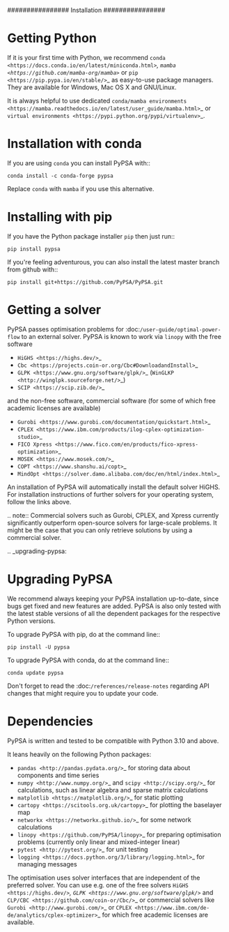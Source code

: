 ################
 Installation
################


Getting Python
==============

If it is your first time with Python, we recommend `conda
<https://docs.conda.io/en/latest/miniconda.html>`_, `mamba
<https://github.com/mamba-org/mamba>`_ or `pip
<https://pip.pypa.io/en/stable/>`_ as easy-to-use package managers. They are
available for Windows, Mac OS X and GNU/Linux.

It is always helpful to use dedicated `conda/mamba environments <https://mamba.readthedocs.io/en/latest/user_guide/mamba.html>`_ or `virtual environments
<https://pypi.python.org/pypi/virtualenv>`_.


Installation with conda
=======================

If you are using ``conda`` you can install PyPSA with::

    conda install -c conda-forge pypsa

Replace ``conda`` with ``mamba`` if you use this alternative.


Installing with pip
===================

If you have the Python package installer ``pip`` then just run::

    pip install pypsa

If you're feeling adventurous, you can also install the latest master branch from github with::

    pip install git+https://github.com/PyPSA/PyPSA.git

Getting a solver
================

PyPSA passes optimisation problems for :doc:`/user-guide/optimal-power-flow` to an
external solver. PyPSA is known to work via ``linopy`` with the free software

- `HiGHS <https://highs.dev/>`_
- `Cbc <https://projects.coin-or.org/Cbc#DownloadandInstall>`_
- `GLPK <https://www.gnu.org/software/glpk/>`_ (`WinGLKP <http://winglpk.sourceforge.net/>`_)
- `SCIP <https://scip.zib.de/>`_

and the non-free software, commercial software (for some of which free academic licenses are available)

- `Gurobi <https://www.gurobi.com/documentation/quickstart.html>`_
- `CPLEX <https://www.ibm.com/products/ilog-cplex-optimization-studio>`_
- `FICO Xpress <https://www.fico.com/en/products/fico-xpress-optimization>`_
- `MOSEK <https://www.mosek.com/>`_
- `COPT <https://www.shanshu.ai/copt>`_
- `MindOpt <https://solver.damo.alibaba.com/doc/en/html/index.html>`_

An installation of PyPSA will automatically install the default solver HiGHS.
For installation instructions of further solvers for your operating system,
follow the links above.

.. note::
    Commercial solvers such as Gurobi, CPLEX, and Xpress currently significantly outperform open-source solvers for large-scale problems.
    It might be the case that you can only retrieve solutions by using a commercial solver.

.. _upgrading-pypsa:

Upgrading PyPSA
===============

We recommend always keeping your PyPSA installation up-to-date, since bugs get
fixed and new features are added. PyPSA is also only tested with the latest
stable versions of all the dependent packages for the respective Python
versions.

To upgrade PyPSA with pip, do at the command line::

    pip install -U pypsa

To upgrade PyPSA with conda, do at the command line::

    conda update pypsa

Don't forget to read the :doc:`/references/release-notes` regarding API changes
that might require you to update your code.

Dependencies
============

PyPSA is written and tested to be compatible with Python 3.10 and
above.


It leans heavily on the following Python packages:

* `pandas <http://pandas.pydata.org/>`_ for storing data about components and time series
* `numpy <http://www.numpy.org/>`_ and `scipy <http://scipy.org/>`_ for calculations, such as
  linear algebra and sparse matrix calculations
* `matplotlib <https://matplotlib.org/>`_ for static plotting
* `cartopy <https://scitools.org.uk/cartopy>`_ for plotting the baselayer map
* `networkx <https://networkx.github.io/>`_ for some network calculations
* `linopy <https://github.com/PyPSA/linopy>`_ for preparing optimisation problems (currently only linear and mixed-integer linear)
* `pytest <http://pytest.org/>`_ for unit testing
* `logging <https://docs.python.org/3/library/logging.html>`_ for managing messages


The optimisation uses solver interfaces that are independent of the preferred
solver. You can use e.g. one of the free solvers `HiGHS <https://highs.dev/>`_,
`GLPK <https://www.gnu.org/software/glpk/>`_ and `CLP/CBC
<https://github.com/coin-or/Cbc/>`_ or commercial solvers like `Gurobi
<http://www.gurobi.com/>`_ or `CPLEX
<https://www.ibm.com/de-de/analytics/cplex-optimizer>`_ for which free academic
licenses are available.